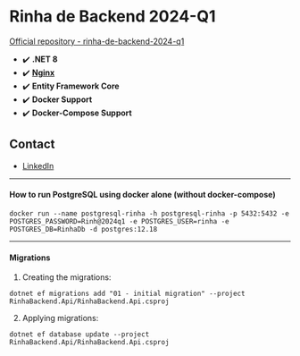 # Rinha de Backend 2024-Q1

[Official repository - rinha-de-backend-2024-q1](https://github.com/zanfranceschi/rinha-de-backend-2024-q1)

- :heavy_check_mark: **.NET 8**
- :heavy_check_mark: **[Nginx](https://www.nginx.com/)**
- :heavy_check_mark: **Entity Framework Core**
- :heavy_check_mark: **Docker Support**
- :heavy_check_mark: **Docker-Compose Support**

## Contact

- [LinkedIn](https://www.linkedin.com/in/henrique-holtz/)

---

#### How to run PostgreSQL using docker alone (without docker-compose)

```
docker run --name postgresql-rinha -h postgresql-rinha -p 5432:5432 -e POSTGRES_PASSWORD=Rinh@2024q1 -e POSTGRES_USER=rinha -e POSTGRES_DB=RinhaDb -d postgres:12.18
```

---

#### Migrations

1. Creating the migrations:

```
dotnet ef migrations add "01 - initial migration" --project RinhaBackend.Api/RinhaBackend.Api.csproj
```

2. Applying migrations:

```
dotnet ef database update --project RinhaBackend.Api/RinhaBackend.Api.csproj
```
